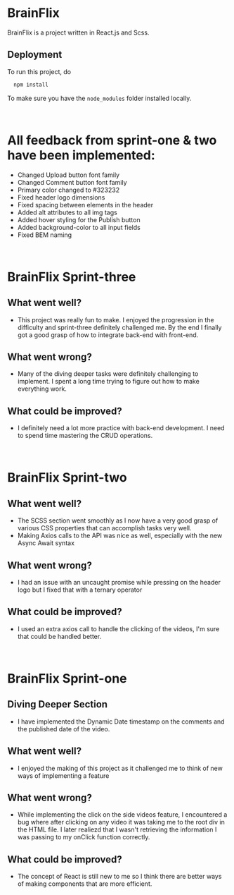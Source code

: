 # BrainFlix

BrainFlix is a project written in React.js and Scss.

## Deployment

To run this project, do

```bash
  npm install
```

To make sure you have the `node_modules` folder installed locally.

<br>

# All feedback from sprint-one & two have been implemented:

- Changed Upload button font family
- Changed Comment button font family
- Primary color changed to #323232
- Fixed header logo dimensions
- Fixed spacing between elements in the header
- Added alt attributes to all img tags
- Added hover styling for the Publish button
- Added background-color to all input fields
- Fixed BEM naming

<br>

# BrainFlix Sprint-three

## What went well?

- This project was really fun to make. I enjoyed the progression in the difficulty and sprint-three definitely challenged me. By the end I finally got a good grasp of how to integrate back-end with front-end.

## What went wrong?

- Many of the diving deeper tasks were definitely challenging to implement. I spent a long time trying to figure out how to make everything work.

## What could be improved?

- I definitely need a lot more practice with back-end development. I need to spend time mastering the CRUD operations.

<br>

# BrainFlix Sprint-two

## What went well?

- The SCSS section went smoothly as I now have a very good grasp of various CSS properties that can accomplish tasks very well.
- Making Axios calls to the API was nice as well, especially with the new Async Await syntax

## What went wrong?

- I had an issue with an uncaught promise while pressing on the header logo but I fixed that with a ternary operator

## What could be improved?

- I used an extra axios call to handle the clicking of the videos, I'm sure that could be handled better.

<br>

# BrainFlix Sprint-one

## Diving Deeper Section

- I have implemented the Dynamic Date timestamp on the comments and the published date of the video.

## What went well?

- I enjoyed the making of this project as it challenged me to think of new ways of implementing a feature

## What went wrong?

- While implementing the click on the side videos feature, I encountered a bug where after clicking on any video it was taking me to the root div in the HTML file. I later realiezd that I wasn't retrieving the information I was passing to my onClick function correctly.

## What could be improved?

- The concept of React is still new to me so I think there are better ways of making components that are more efficient.
